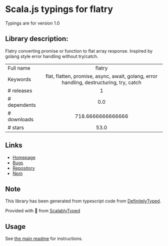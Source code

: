 
# Scala.js typings for flatry

Typings are for version 1.0

## Library description:
Flatry converting promise or function to flat array response. Inspired by golang style error handling without try/catch.

|                    |                 |
| ------------------ | :-------------: |
| Full name          | flatry |
| Keywords           | flat, flatten, promise, async, await, golang, error handling, destructuring, try, catch |
| # releases         | 1 |
| # dependents       | 0.0 |
| # downloads        | 718.6666666666666 |
| # stars            | 53.0 |

## Links
- [Homepage](https://github.com/ymatuhin/flatry#readme)
- [Bugs](https://github.com/ymatuhin/flatry/issues)
- [Repository](https://github.com/ymatuhin/flatry)
- [Npm](https://www.npmjs.com/package/flatry)
    


## Note
This library has been generated from typescript code from [DefinitelyTyped](https://definitelytyped.org).

Provided with :purple_heart: from [ScalablyTyped](https://github.com/oyvindberg/ScalablyTyped)

## Usage
See [the main readme](../../readme.md) for instructions.


